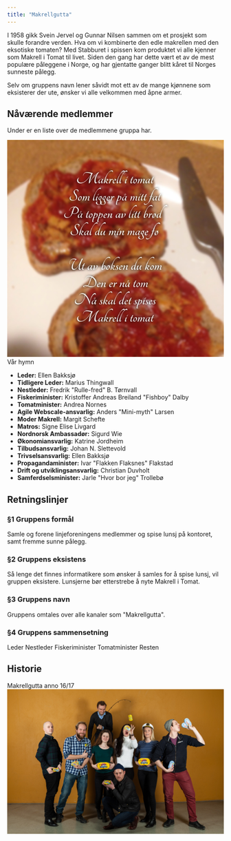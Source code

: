 ```yaml
---
title: "Makrellgutta"
---
```


I 1958 gikk Svein Jervel og Gunnar Nilsen sammen om et prosjekt som skulle forandre verden. Hva om vi kombinerte den edle makrellen med den eksotiske tomaten? Med Stabburet i spissen kom produktet vi alle kjenner som Makrell i Tomat til livet. Siden den gang har dette vært et av de mest populære påleggene i Norge, og har gjentatte ganger blitt kåret til Norges sunneste pålegg.

Selv om gruppens navn lener såvidt mot ett av de mange kjønnene som eksisterer der ute, ønsker vi alle velkommen med åpne armer.

## Nåværende medlemmer

Under er en liste over de medlemmene gruppa har.

![Bilde 371](../../../../assets/images/371-image.jpg)
Vår hymn

- **Leder:** Ellen Bakksjø
- **Tidligere Leder:** Marius Thingwall
- **Nestleder:** Fredrik "Rulle-fred" B. Tørnvall
- **Fiskeriminister:** Kristoffer Andreas Breiland "Fishboy" Dalby
- **Tomatminister:** Andrea Nornes
- **Agile Webscale-ansvarlig:** Anders "Mini-myth" Larsen
- **Moder Makrell:** Margit Schefte
- **Matros:** Signe Elise Livgard
- **Nordnorsk Ambassadør:** Sigurd Wie
- **Økonomiansvarlig:** Katrine Jordheim
- **Tilbudsansvarlig:** Johan N. Slettevold
- **Trivselsansvarlig:** Ellen Bakksjø
- **Propagandaminister:** Ivar "Flakken Flaksnes" Flakstad
- **Drift og utviklingsansvarlig:** Christian Duvholt
- **Samferdselsminister:** Jarle "Hvor bor jeg" Trollebø

## Retningslinjer

### §1 Gruppens formål

Samle og forene linjeforeningens medlemmer og spise lunsj på kontoret,
samt fremme sunne pålegg.

### §2 Gruppens eksistens

Så lenge det finnes informatikere som ønsker å samles for å spise lunsj,
vil gruppen eksistere. Lunsjerne bør etterstrebe å nyte Makrell i Tomat.

### §3 Gruppens navn

Gruppens omtales over alle kanaler som "Makrellgutta".

### §4 Gruppens sammensetning

Leder
Nestleder
Fiskeriminister
Tomatminister
Resten

## Historie

Makrellgutta anno 16/17
![Bilde 522](../../../../assets/images/522-IMG_0218.jpg)

